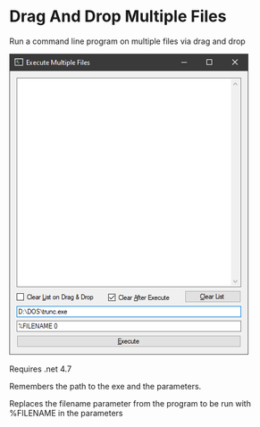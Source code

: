 # Drag And Drop Multiple Files
Run a command line program on multiple files via drag and drop

![Program interface](_Screenshot.png)

Requires .net 4.7

Remembers the path to the exe and the parameters.

Replaces the filename parameter from the program to be run with %FILENAME in the parameters
